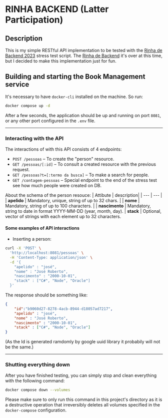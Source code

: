 # RINHA BACKEND (Latter Participation)

## Description

This is my simple RESTful API implementation to be tested with the [Rinha de Backend 2023](https://github.com/zanfranceschi/rinha-de-backend-2023-q3/blob/main/INSTRUCOES.md) stress test script. The [Rinha de Backend](https://github.com/zanfranceschi/rinha-de-backend-2023-q3/tree/main) it's over at this time, but I decided to make this implementation just for fun.

## Building and starting the Book Management service

It's necessary to have `docker-cli` installed on the machine.
So run:

```bash
docker compose up -d
```

After a few seconds, the application should be up and running on port `8081`, or any other port configured in the `.env` file.

---------------

### Interacting with the API

The interactions of with this API consists of 4 endpoints:

- `POST /pessoas` – To create the "person" resource.
- `GET /pessoas/[:id]` – To consult a created resource with the previous request.
- `GET /pessoas?t=[:termo da busca]` – To make a search for people.
- `GET /contagem-pessoas` – Special endpoint to the end of the stress test see how much people were created on DB.

About the schema of the person resouce:
| Attibute | description|
| --- | --- |
| **apelido** | Mandatory, unique, string of up to 32 chars. |
| **nome** | Mandatory, string of up to 100 characters. |
| **nascimento** | Mandatory, string to date in format YYYY-MM-DD (year, month, day).
| **stack** | Optional, vector of strings with each element up to 32 characters.

#### Some examples of API interactions

- Inserting a person:

```bash
curl -X 'POST' \
  'http://localhost:8081/pessoas' \
  -H 'Content-Type: application/json' \
  -d '{
    "apelido" : "josé",
    "nome" : "José Roberto",
    "nascimento" : "2000-10-01",
    "stack" : ["C#", "Node", "Oracle"]
  }'
```

The response should be something like:

```json
{
    "id":"b9060d27-8278-4acb-8944-d18057ad7217",
    "apelido" : "josé",
    "nome" : "José Roberto",
    "nascimento" : "2000-10-01",
    "stack" : ["C#", "Node", "Oracle"]
}
```

(As the Id is generated ramdomly by google uuid library it probabily will not be the same.)

---------------

### Shutting everything down

After you have finished testing, you can simply stop and clean everything with
the following command:

```bash
docker compose down --volumes
```

Please make sure to only run this command in this project's directory as it is a
destructive operation that irreversibly deletes all volumes specified in the
`docker-compose` configuration.
